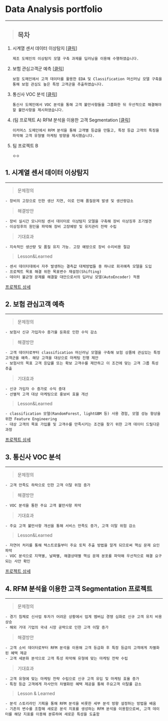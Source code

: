 # Data Analysis portfolio
--- 

> ## 목차

1. 시계열 센서 데이터 이상탐지 [[클릭](https://github.com/2yangho/portfolio/tree/main?tab=readme-ov-file#1-%EC%8B%9C%EA%B3%84%EC%97%B4-%EC%84%BC%EC%84%9C-%EB%8D%B0%EC%9D%B4%ED%84%B0-%EC%9D%B4%EC%83%81%ED%83%90%EC%A7%80)]
   
   `제조 도메인의 이상탐지 모델 구축 과제를 딥러닝을 이용해 수행하였습니다. `
2. 보험 관심고객군 예측 [[클릭](https://github.com/2yangho/portfolio/tree/main?tab=readme-ov-file#2-%EB%B3%B4%ED%97%98-%EA%B4%80%EC%8B%AC%EA%B3%A0%EA%B0%9D-%EC%98%88%EC%B8%A1)]
   
   `보험 도메인에서 고객 데이터를 활용한 EDA 및 Classification 머신러닝 모델 구축을 통해 보험 관심도 높은 특정 고객군을 추출하였습니다. `
3. 통신사 VOC 분석 [[클릭](https://github.com/2yangho/portfolio/tree/main?tab=readme-ov-file#3-%EC%9D%B4%EC%BB%A4%EB%A8%B8%EC%8A%A4-%EC%BD%94%ED%98%B8%ED%8A%B8-%EB%B6%84%EC%84%9D)]
   
   `통신사 도메인에서 VOC 분석을 통해 고객 불만사항들을 그룹화한 뒤 우선적으로 해결해야할 불만사항을 제시하였습니다. `
4. (팀 프로젝트 A) RFM 분석을 이용한 고객 Segmentation [[클릭](https://github.com/2yangho/portfolio/blob/main/README.md#4-rfm-%EB%B6%84%EC%84%9D%EC%9D%84-%EC%9D%B4%EC%9A%A9%ED%95%9C-%EA%B3%A0%EA%B0%9D-segmentation-%ED%94%84%EB%A1%9C%EC%A0%9D%ED%8A%B8)]
   
   `이커머스 도메인에서 RFM 분석을 통해 고객별 등급을 만들고, 특정 등급 고객의 특징을 파악해 고객 유형별 마케팅 방향을 제시했습니다. `
5. 팀 프로젝트 B
    
   `ㅇㅇ`

## **1. 시계열 센서 데이터 이상탐지**
---

> 문제정의

```
- 장비의 고장으로 인한 생산 지연, 이로 인해 품질문제 발생 및 생산량감소
```

> 해결방안

```
- 장비 실시간 모니터링 센서 데이터로 이상탐지 모델을 구축해 장비 이상징후 조기발견
- 이상징후의 원인을 파악해 장비 고장예방 및 유지관리 전략 수립
```

> 기대효과

```
- 지속적인 생산량 및 품질 유지 가능. 고장 예방으로 장비 수리비용 절감
```

> Lesson&Learned

```
- 센서 데이터데에서 자주 발생하는 결측값 대체방법들 중 하나로 회귀예측 모델을 도입
- 프로젝트 목표 해결 위한 목표변수 재설정(Shifting)
- 데이터 불균형 문제를 해결할 대안으로서의 딥러닝 모델(AutoEncoder) 적용
```
[프로젝트 상세](https://github.com/2yangho/portfolio/tree/main/%ED%94%84%EB%A1%9C%EC%A0%9D%ED%8A%B8A)
## **2. 보험 관심고객 예측**
---

> 문제정의

```
- 보험사 신규 가입자수 증가율 둔화로 인한 수익 감소
```

> 해결방안

```
- 고객 데이터로부터 classification 머신러닝 모델을 구축해 보험 상품에 관심있는 특정 고객군을 예측. 해당 고객을 대상으로 마케팅 진행 제안
- 보험사의 목표 고객 응답률 또는 확보 고객수를 제안하고 이 조건에 맞는 고객 그룹 특성 추출
```

> 기대효과

```
- 신규 가입자 수 증가로 수익 증대
- 선별적 고객 대상 마케팅으로 홍보비 효율 개선
```

> Lesson&Learned

```
- classification 모델(RandomForest, lightGBM 등) 사용 경험, 모델 성능 향상을 위한 Feature Engineering
- 대상 고객의 목표 가입률 및 고객수를 만족시키는 조건을 찾기 위한 고객 데이터 드릴다운 과정 
```
[프로젝트 상세](https://github.com/2yangho/portfolio/tree/main/%ED%94%84%EB%A1%9C%EC%A0%9D%ED%8A%B8B)
## **3. 통신사 VOC 분석**
---

> 문제정의

```
- 고객 만족도 하락으로 인한 고객 이탈 위험 증가
```

> 해결방안

```
- VOC 분석을 통한 주요 고객 불만사항 파악
```

> 기대효과

```
- 주요 고객 불만사항 개선을 통해 서비스 만족도 증가, 고객 이탈 위험 감소
```

> Lesson&Learned

```
- 자연어 처리를 통해 텍스트로들부터 주요 토픽 추출 방법을 알게 되므로써 핵심 문제 요인 파악  
- VOC 분석으로 지역별, 날짜별, 해결상태별 핵심 문제 분포를 파악해 우선적으로 해결 요구되는 사안 확인   
```
[프로젝트 상세](https://github.com/2yangho/portfolio/tree/main/%ED%94%84%EB%A1%9C%EC%A0%9D%ED%8A%B8C)


## **4. RFM 분석을 이용한 고객 Segmentation 프로젝트**
---

> 문제정의

```
- 경기 침체로 신사업 투자가 어려운 상황에서 업계 멤버십 경쟁 심화로 신규 고객 유치 비용 상승 
- 해외 거대 기업의 국내 시장 공략으로 인한 고객 이탈 증가
```

> 해결방안

```
- 고객 소비 데이터로부터 RFM 분석을 이용해 고객 등급화 후 특정 등급의 고객에게 차별화된 혜택 제공
- 고객 세분화 분석으로 고객 특성 파악해 유형에 맞는 마케팅 전략 수립
```

> 기대효과

```
- 고객 유형에 맞는 마케팅 전략 수립으로 신규 고객 유입 및 마케팅 효율 증가
- 특정 등급 고객에게 자사만의 차별화된 혜택 제공을 통해 주요고객 이탈률 감소
```

> Lesson & Learned

```
- 분석 스토리라인 기획을 통해 RFM 분석을 비롯한 세부 분석 방향 설정하는 방법을 배움
- 기존의 변수를 조합해 새로운 분석 지표를 생성하는 RFM 분석을 이용함으로써, 고객 데이터를 해당 지표를 이용해 분류하여 새로운 특성을 도출함
```


